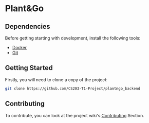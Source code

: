 # Plant&Go


## Dependencies 
Before getting starting with development, install the following tools: 
- [Docker](https://www.docker.com/products/docker-desktop/)
- [Git](https://git-scm.com/downloads)

## Getting Started 

Firstly, you will need to clone a copy of the project:
```bash
git clone https://github.com/CS203-T1-Project/plantngo_backend
```

## Contributing

To contribute, you can look at the project wiki's [Contributing](https://github.com/CS203-T1-Project/plantngo_backend/wiki/Contributing) Section.